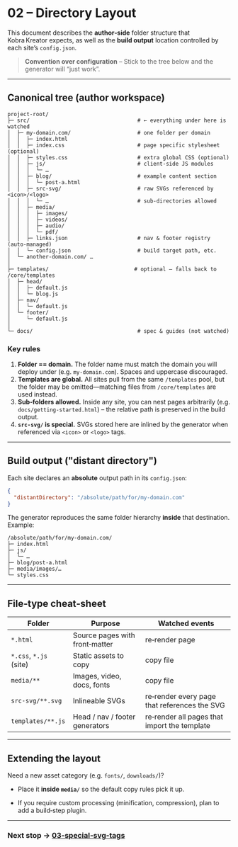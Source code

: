 # 02 – Directory Layout

This document describes the **author‑side** folder structure that Kobra Kreator
expects, as well as the **build output** location controlled by each site’s
`config.json`.

> **Convention over configuration** – Stick to the tree below and the generator
> will “just work”.

---

## Canonical tree (author workspace)

```text
project-root/
├─ src/                                  # ← everything under here is watched
│  ├─ my-domain.com/                     # one folder per domain
│  │  ├─ index.html
│  │  ├─ index.css                       # page specific stylesheet (optional)
│  │  ├─ styles.css                      # extra global CSS (optional)
│  │  ├─ js/                             # client‑side JS modules
│  │  │  └─ …
│  │  ├─ blog/                           # example content section
│  │  │  └─ post‑a.html
│  │  ├─ src-svg/                        # raw SVGs referenced by <icon>/<logo>
│  │  │  └─ …                            # sub‑directories allowed
│  │  ├─ media/
│  │  │  ├─ images/
│  │  │  ├─ videos/
│  │  │  ├─ audio/
│  │  │  └─ pdf/
│  │  ├─ links.json                      # nav & footer registry (auto‑managed)
│  │  └─ config.json                     # build target path, etc.
│  └─ another-domain.com/ …
│
├─ templates/                           # optional – falls back to /core/templates
│  ├─ head/
│  │  ├─ default.js
│  │  └─ blog.js
│  ├─ nav/
│  │  └─ default.js
│  └─ footer/
│     └─ default.js
│
└─ docs/                                 # spec & guides (not watched)
```

<!-- TODO: decide whether to reserve a folder such as `/shared/` for assets used by multiple sites -->

### Key rules

1. **Folder == domain.** The folder name must match the domain you will deploy
   under (e.g. `my‑domain.com`). Spaces and uppercase discouraged.
2. **Templates are global.** All sites pull from the same `/templates` pool, but
   the folder may be omitted—matching files from `/core/templates` are used
   instead.
3. **Sub‑folders allowed.** Inside any site, you can nest pages arbitrarily
   (e.g. `docs/getting-started.html`) – the relative path is preserved in the
   build output.
4. **`src-svg/` is special.** SVGs stored here are inlined by the generator when
   referenced via `<icon>` or `<logo>` tags.

---

## Build output ("distant directory")

Each site declares an **absolute** output path in its `config.json`:

```json
{
  "distantDirectory": "/absolute/path/for/my-domain.com"
}
```

The generator reproduces the same folder hierarchy **inside** that destination.
Example:

```text
/absolute/path/for/my-domain.com/
├─ index.html
├─ js/
│  └─ …
├─ blog/post‑a.html
├─ media/images/…
└─ styles.css
```

<!-- TODO: document optional hash‑based filenames or CDN sub‑paths once cache‑busting strategy is finalised -->

---

## File‑type cheat‑sheet

| Folder                 | Purpose                        | Watched events                               |
| ---------------------- | ------------------------------ | -------------------------------------------- |
| `*.html`               | Source pages with front‑matter | re‑render page                               |
| `*.css`, `*.js` (site) | Static assets to copy          | copy file                                    |
| `media/**`             | Images, video, docs, fonts     | copy file                                    |
| `src-svg/**.svg`       | Inlineable SVGs                | re‑render every page that references the SVG |
| `templates/**.js`      | Head / nav / footer generators | re‑render all pages that import the template |

---

## Extending the layout

Need a new asset category (e.g. `fonts/`, `downloads/`)?

- Place it **inside `media/`** so the default copy rules pick it up.
- If you require custom processing (minification, compression), plan to add a
  build‑step plugin.

  <!-- TODO: link to plugin system once designed -->

---

### Next stop → [03‑special‑svg‑tags](03-special-svg-tags.md)
